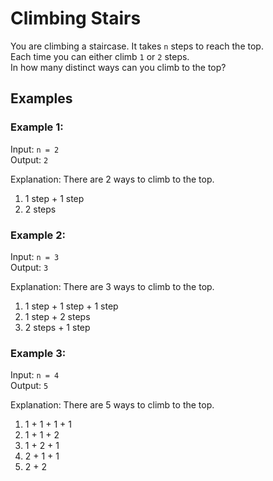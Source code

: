 ﻿# Climbing Stairs

You are climbing a staircase. It takes `n` steps to reach the top.  
Each time you can either climb `1` or `2` steps.  
In how many distinct ways can you climb to the top?  

## Examples

### Example 1:

Input: `n = 2`  
Output: `2`  

Explanation: There are 2 ways to climb to the top.  
1. 1 step + 1 step  
2. 2 steps  

### Example 2:

Input: `n = 3`  
Output: `3`

Explanation: There are 3 ways to climb to the top.  
1. 1 step + 1 step + 1 step  
2. 1 step + 2 steps  
3. 2 steps + 1 step

### Example 3:

Input: `n = 4`  
Output: `5`  

Explanation: There are 5 ways to climb to the top.
1. 1 + 1 + 1 + 1
2. 1 + 1 + 2
3. 1 + 2 + 1
4. 2 + 1 + 1
5. 2 + 2
